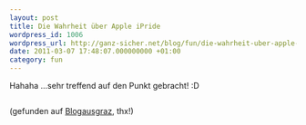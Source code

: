 ```yaml
---
layout: post
title: Die Wahrheit über Apple iPride
wordpress_id: 1006
wordpress_url: http://ganz-sicher.net/blog/fun/die-wahrheit-uber-apple-ipride/
date: 2011-03-07 17:48:07.000000000 +01:00
category: fun
---
```

Hahaha ...sehr treffend auf den Punkt gebracht! :D

<img class="borderimg centered" src="{{site.url}}/wp-content/uploads/apple_iPride.png" alt="" />

(gefunden auf <a href="http://blogausgraz.wordpress.com/2011/03/04/ohne-worte-apple-ipride-2/">Blogausgraz</a>, thx!)
